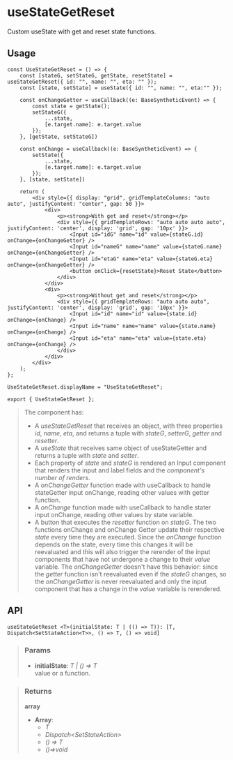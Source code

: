 # useStateGetReset
Custom useState with get and reset state functions.

## Usage

```tsx
const UseStateGetReset = () => {
	const [stateG, setStateG, getState, resetState] = useStateGetReset({ id: "", name: "", eta: "" });
	const [state, setState] = useState({ id: "", name: "", eta:"" });

	const onChangeGetter = useCallback((e: BaseSyntheticEvent) => {
		const state = getState();
		setStateG({
			...state,
			[e.target.name]: e.target.value
		});
	}, [getState, setStateG])

	const onChange = useCallback((e: BaseSyntheticEvent) => {
		setState({
			...state,
			[e.target.name]: e.target.value
		});
	}, [state, setState])

	return (
		<div style={{ display: "grid", gridTemplateColumns: "auto auto", justifyContent: "center", gap: 50 }}>
			<div>
				<p><strong>With get and reset</strong></p>
				<div style={{ gridTemplateRows: "auto auto auto auto", justifyContent: 'center', display: 'grid', gap: '10px' }}>
					<Input id="idG" name="id" value={stateG.id} onChange={onChangeGetter} />
					<Input id="nameG" name="name" value={stateG.name} onChange={onChangeGetter} />
					<Input id="etaG" name="eta" value={stateG.eta} onChange={onChangeGetter} />
					<button onClick={resetState}>Reset State</button>
				</div>
			</div>
			<div>
				<p><strong>Without get and reset</strong></p>
				<div style={{ gridTemplateRows: "auto auto auto", justifyContent: 'center', display: 'grid', gap: '10px' }}>
					<Input id="id" name="id" value={state.id} onChange={onChange} />
					<Input id="name" name="name" value={state.name} onChange={onChange} />
					<Input id="eta" name="eta" value={state.eta} onChange={onChange} />
				</div>
			</div>
		</div>
	);
};

UseStateGetReset.displayName = "UseStateGetReset";

export { UseStateGetReset };
```

> The component has:
> - A _useStateGetReset_ that receives an object, with three properties _id_, _name_, _eta_, and returns a tuple with _stateG_, _setterG_, _getter_ and _resetter_.
> - A _useState_ that receives same object of useStateGetter and returns a tuple with _state_ and _setter_.
> - Each property of _state_ and _stateG_ is rendered an Input component that renders the input and label fields and the _component's number of renders_.
> - A _onChangeGetter_ function made with useCallback to handle stateGetter input onChange, reading other values with getter function.
> - A _onChange_ function made with useCallback to handle stater input onChange, reading other values by state variable.
> - A button that executes the _resetter_ function on _stateG_.
> The two functions onChange and onChange Getter update their respective _state_ every time they are executed. Since the _onChange_ function depends on the state, every time this changes it will be reevaluated and this will also trigger the rerender of the input components that have not undergone a change to their _value_ variable. The _onChangeGetter_ doesn't have this behavior: since the _getter_ function isn't reevaluated even if the _stateG_ changes, so the _onChangeGetter_ is never reevaluated and only the input component that has a change in the _value_ variable is rerendered.


## API

```tsx
useStateGetReset <T>(initialState: T | (() => T)): [T, Dispatch<SetStateAction<T>>, () => T, () => void] 
```

> ### Params
>
> - __initialState__: _T | () => T_  
value or a function.
>

> ### Returns
>
> __array__
> - __Array__:  
>     - _T_  
>     - _Dispatch<SetStateAction<T>>_  
>     - _() => T_  
>     - _()=>void_  
>